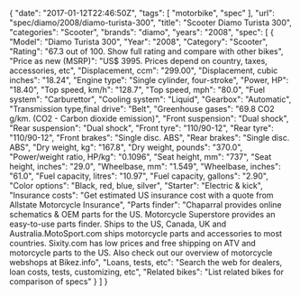 {
    "date": "2017-01-12T22:46:50Z",
    "tags": [
        "motorbike",
        "spec"
    ],
    "url": "spec\/diamo\/2008\/diamo-turista-300",
    "title": "Scooter Diamo Turista 300",
    "categories": "Scooter",
    "brands": "diamo",
    "years": "2008",
    "spec": [
        {
            "Model": "Diamo Turista 300",
            "Year": "2008",
            "Category": "Scooter",
            "Rating": "67.3 out of 100. Show full rating and compare with other bikes",
            "Price as new (MSRP)": "US$ 3995.   Prices depend on country, taxes, accessories, etc",
            "Displacement, ccm": "299.00",
            "Displacement, cubic inches": "18.24",
            "Engine type": "Single cylinder, four-stroke",
            "Power, HP": "18.40",
            "Top speed, km\/h": "128.7",
            "Top speed, mph": "80.0",
            "Fuel system": "Carburettor",
            "Cooling system": "Liquid",
            "Gearbox": "Automatic",
            "Transmission type,final drive": "Belt",
            "Greenhouse gases": "69.8 CO2 g\/km. (CO2 - Carbon dioxide emission)",
            "Front suspension": "Dual shock",
            "Rear suspension": "Dual shock",
            "Front tyre": "110\/90-12",
            "Rear tyre": "110\/90-12",
            "Front brakes": "Single disc. ABS",
            "Rear brakes": "Single disc. ABS",
            "Dry weight, kg": "167.8",
            "Dry weight, pounds": "370.0",
            "Power\/weight ratio, HP\/kg": "0.1096",
            "Seat height, mm": "737",
            "Seat height, inches": "29.0",
            "Wheelbase, mm": "1.549",
            "Wheelbase, inches": "61.0",
            "Fuel capacity, litres": "10.97",
            "Fuel capacity, gallons": "2.90",
            "Color options": "Black, red, blue, silver",
            "Starter": "Electric & kick",
            "Insurance costs": "Get estimated US insurance cost with a quote from Allstate Motorcycle Insurance",
            "Parts finder": "Chaparral provides online schematics & OEM parts for the US.   Motorcycle Superstore provides an easy-to-use parts finder. Ships to the US, Canada, UK and Australia.MotoSport.com ships motorcycle parts and accessories to most countries.    Sixity.com has low prices and free shipping on ATV and motorcycle parts to the US. Also check out our overview of motorcycle webshops at Bikez.info",
            "Loans, tests, etc": "Search the web for dealers, loan costs, tests, customizing, etc",
            "Related bikes": "List related bikes for comparison of specs"
        }
    ]
}